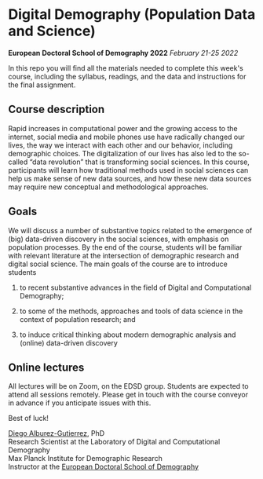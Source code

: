 # Digital Demography (Population Data and Science)
**European Doctoral School of Demography 2022**
*February 21-25 2022*

In this repo you will find all the materials needed to complete this week's course, including the syllabus, readings, and the data and instructions for the final assignment. 

## Course description

Rapid increases in computational power and the growing access to the internet, social media and mobile phones use have radically changed our lives, the way we interact with each other and our behavior, including demographic choices. The digitalization of our lives has also led to the so-called “data revolution” that is transforming social sciences. In this course,  participants will learn how  traditional  methods  used  in  social  sciences  can help  us  make  sense  of  new  data  sources,  and  how  these  new  data  sources  may  require new conceptual and methodological approaches.

## Goals

We  will  discuss  a  number  of  substantive  topics  related  to  the emergence of (big) data-driven discovery in the social sciences, with emphasis on population processes. By the end of the course, students will be familiar with relevant literature at the intersection of demographic research and digital  social science. The main goals of the course are to introduce students

1. to recent substantive advances in the field of Digital and Computational Demography;

2. to some  of  the  methods,  approaches  and  tools  of data  science  in  the  context  of population  research; and

3. to induce critical thinking about modern demographic analysis and (online) data-driven discovery

## Online lectures

All lectures will be on Zoom, on the EDSD group. Students are expected to attend all sessions remotely. 
Please get in touch with the course conveyor in advance if you anticipate issues with this.


Best of luck!

[Diego Alburez-Gutierrez](https://www.demogr.mpg.de/en/about_us_6113/staff_directory_1899/diego_alburez_gutierrez_3783), PhD  
Research Scientist at the Laboratory of Digital and Computational Demography  
Max Planck Institute for Demographic Research  
Instructor at the [European Doctoral School of Demography](https://ced.uab.cat/en/courses/edsd/)